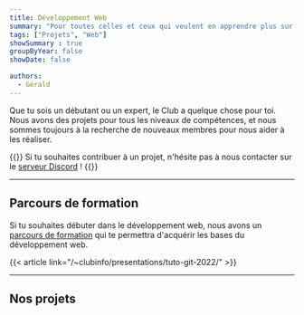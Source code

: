 ```yaml
---
title: Développement Web
summary: "Pour toutes celles et ceux qui veulent en apprendre plus sur le développement web"
tags: ["Projets", "Web"]
showSummary : true
groupByYear: false
showDate: false

authors:
  - Gérald
---
```


Que tu sois un débutant ou un expert, le Club a quelque chose pour toi. Nous avons des projets pour tous les niveaux de compétences, et nous sommes toujours à la recherche de nouveaux membres pour nous aider à les réaliser.

{{<alert>}}
Si tu souhaites contribuer à un projet, n'hésite pas à nous contacter sur le [serveur Discord](https://discord.gg/6qZ2c7J) !
{{</alert>}}

---

## Parcours de formation

Si tu souhaites débuter dans le développement web, nous avons un [parcours de formation](/tutoriels/web-dev) qui te permettra d'acquérir les bases du développement web.

{{< article link="/~clubinfo/presentations/tuto-git-2022/" >}}

---

## Nos projets
